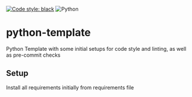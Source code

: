 [![Code style: black](https://img.shields.io/badge/code%20style-black-000000.svg)](https://github.com/psf/black)
![Python](https://img.shields.io/badge/python-3670A0?style=for-the-badge&logo=python&logoColor=ffdd54)

# python-template
Python Template with some initial setups for code style and linting, as well as pre-commit checks

## Setup
Install all requirements initially from requirements file
